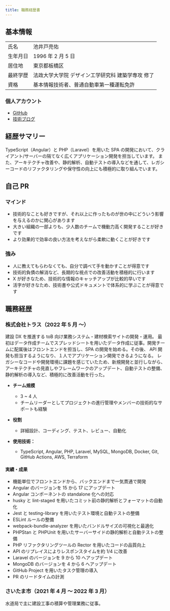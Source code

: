 ```yaml
---
title: 職務経歴書
---
```


## 基本情報

|            |                                                              |
|------------|--------------------------------------------------------------|
| 氏名       | 池井戸亮佑                                                   |
| 生年月日   | 1996 年 2 月 5 日                                            |
| 居住地     | 東京都板橋区                                                 |
| 最終学歴   | 法政大学大学院 デザイン工学研究科 建築学専攻 修了            |
| 資格       | 基本情報技術者、普通自動車第一種運転免許                     |

### 個人アカウント

- [GitHub](https://github.com/ryoooosk)
- [技術ブログ](https://zenn.dev/ryoooosk)

## 経歴サマリー

TypeScript（Angular）と PHP（Laravel）を用いた SPA の開発において、クライアント/サーバーの隔てなく広くアプリケーション開発を担当しています。
また、アーキテクチャ改善や、静的解析、自動テストの導入などを通して、レガシーコードのリファクタリングや保守性の向上にも積極的に取り組んでいます。

## 自己 PR

### マインド

- 技術的なことも好きですが、それ以上に作ったものが世の中にどういう影響を与えるのかに関心があります
- 大きい組織の一部よりも、少人数のチームで機動力高く開発することが好きです
- より効果的で効率の良い方法を考えながら柔軟に動くことが好きです

### 強み

- 人に教えてもらわなくても、自分で調べて手を動かすことが得意です
- 技術的負債の解消など、長期的な視点での改善活動を積極的に行います
- X が好きなため、技術的な情報のキャッチアップが比較的早いです
- 活字が好きなため、技術書や公式ドキュメントで体系的に学ぶことが得意です

## 職務経歴

### 株式会社トラス（2022 年 5 月 〜）

建設 DX を推進する toB 向け業務システム・建材検索サイトの開発・運用。
最初はデータ作成チームでスプレッドシートを用いたデータ作成に従事。開発チームに配属後はフロントエンドを担当し、SPA の開発を始める。その後、 API 開発も担当するようになり、１人でアプリケーション開発できるようになる。
レガシーなコードや開発環境に課題を感じていたため、新規開発と並行しながら、アーキテクチャの見直しやフレームワークのアップデート、自動テストの整備、静的解析の導入など、積極的に改善活動を行った。

- **チーム規模**

  - 3 ~ 4 人
  - チームリーダーとしてプロジェクトの進行管理やメンバーの技術的なサポートも経験

- **役割**
  - 詳細設計、コーディング、テスト、レビュー、自動化

- **使用技術：**

  - TypeScript, Angular, PHP, Laravel, MySQL, MongoDB, Docker, Git, GitHub Actions, AWS, Terraform

#### 実績・成果

- 機能単位でフロントエンドから、バックエンドまで一気貫通で開発
- Angular のバージョンを 15 から 17 にアップデート
- Angular コンポーネントの standalone 化への対応
- husky と lint-staged を用いたコミット前の静的解析とフォーマットの自動化
- Jest と testing-library を用いたテスト環境と自動テストの整備
- ESLint ルールの整備
- webpack-bundle-analyzer を用いたバンドルサイズの可視化と最適化
- PHPStan と PHPUnit を用いたサーバーサイドの静的解析と自動テストの整備
- PHP リファクタリングツールの Rector を用いたコードの品質向上
- API のリプレイスによりレスポンスタイムを約 1/4 に改善
- Laravel のバージョンを 9 から 10 へアップデート
- MongoDB のバージョンを 4 から 6 へアップデート
- GitHub Project を用いたタスク管理の導入
- PR のリードタイムの計測

### さいたま市（2021 年 4 月 〜 2022 年 3 月）

水道局で主に建設工事の積算や管理業務に従事。
